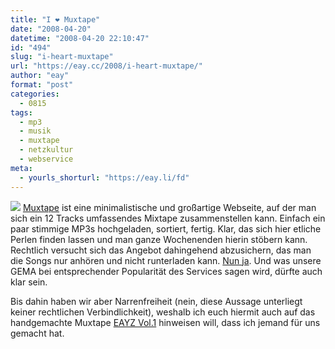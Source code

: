 ```yaml
---
title: "I ❤️ Muxtape"
date: "2008-04-20"
datetime: "2008-04-20 22:10:47"
id: "494"
slug: "i-heart-muxtape"
url: "https://eay.cc/2008/i-heart-muxtape/"
author: "eay"
format: "post"
categories:
  - 0815
tags:
  - mp3
  - musik
  - muxtape
  - netzkultur
  - webservice
meta:
  - yourls_shorturl: "https://eay.li/fd"
---
```


[![](/uploads/2008/eayzmuxtape.jpg)](http://eayz.muxtape.com/) [Muxtape](http://muxtape.com/) ist eine minimalistische und großartige Webseite, auf der man sich ein 12 Tracks umfassendes Mixtape zusammenstellen kann. Einfach ein paar stimmige MP3s hochgeladen, sortiert, fertig. Klar, das sich hier etliche Perlen finden lassen und man ganze Wochenenden hierin stöbern kann. Rechtlich versucht sich das Angebot dahingehend abzusichern, das man die Songs nur anhören und nicht runterladen kann. [Nun ja](http://userscripts.org/scripts/show/24382). Und was unsere GEMA bei entsprechender Popularität des Services sagen wird, dürfte auch klar sein.

Bis dahin haben wir aber Narrenfreiheit (nein, diese Aussage unterliegt keiner rechtlichen Verbindlichkeit), weshalb ich euch hiermit auch auf das handgemachte Muxtape [EAYZ Vol.1](http://eayz.muxtape.com/) hinweisen will, dass ich jemand für uns gemacht hat.
